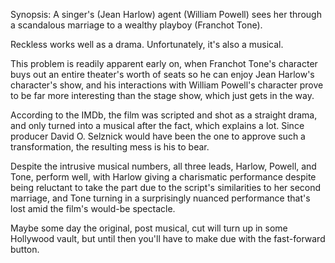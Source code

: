 Synopsis: A singer's (Jean Harlow) agent (William Powell) sees her through a scandalous marriage to a wealthy playboy (Franchot Tone).

Reckless works well as a drama.  Unfortunately, it's also a musical.

This problem is readily apparent early on, when Franchot Tone's character buys out an entire theater's worth of seats so he can enjoy Jean Harlow's character's show, and his interactions with William Powell's character prove to be far more interesting than the stage show, which just gets in the way.

According to the IMDb, the film was scripted and shot as a straight drama, and only turned into a musical after the fact, which explains a lot.  Since producer David O. Selznick would have been the one to approve such a transformation, the resulting mess is his to bear.

Despite the intrusive musical numbers, all three leads, Harlow, Powell, and Tone, perform well, with Harlow giving a charismatic performance despite being reluctant to take the part due to the script's similarities to her second marriage, and Tone turning in a surprisingly nuanced performance that's lost amid the film's would-be spectacle.

Maybe some day the original, post musical, cut will turn up in some Hollywood vault, but until then you'll have to make due with the fast-forward button.

